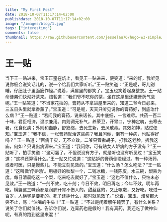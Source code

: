 ```yaml
---
title: "My First Post"
date: 2018-10-07T11:17:14+02:00
publishdate: 2018-10-07T11:17:14+02:00
image: "/images/blog/1.jpg"
tags: ["interesting"]
comments: false
thumbnail: https://raw.githubusercontent.com/jesselau76/hugo-w3-simple/master/exampleSite/images/thumb-samuel-zeller-4135-unsplash.jpg
---
```

# 王一贴
当下王一贴进来，宝玉正歪在炕上，看见王一贴进来，便笑道：“来的好，我听见说你极会说笑话儿的，说一个给我们大家听听。”王一贴笑道：“正是呢，哥儿别睡，仔细肚子里面筋作怪。”说着，满屋里的都笑了。宝玉也笑着起身整衣。王一贴命徒弟们快沏好茶来。焙茗道：“我们爷不吃你的茶，坐在这屋里还嫌膏药气息呢。”王一贴笑道：“不当家花拉的，膏药从不拿进屋里来的，知道二爷今日必来，三五日头里就拿香薰了。”宝玉道：“可是呢，天天只听见说你的膏药好，到底治什么病？”王一贴道：“若问我的膏药，说来话长。其中底细，一言难尽。共药一百二十味，君臣相济，温凉兼用。内则调元补气，养荣卫，开胃口，宁神定魄，去寒去暑，化食化痰；外则和血脉，舒筋络，去死生新，去风散毒。其效如神，贴过便知。”宝玉道：“我不信，一张膏药就治这些病？我且问你，倒有一种病，也贴得好吗？” 王一贴道：“百病千灾，无不立效，二爷只管揪胡子，打我这老脸，拆我这庙，何如？只说出病源来。”宝玉道：“我问你，可有贴女人妒病的方子没有？”王一贴听了，拍手笑道：“这可罢了。不但说没有方子，就是听也没有听见过！”宝玉笑道：“这样还算得什么。”王一贴又忙说道：“这贴妒的膏药倒没经过。有一种汤药，或者可医，只是慢些儿，不能立刻见效的。”宝玉道：“什么汤？怎么吃法？”王一贴道：“这叫做‘疗妒汤’。用极好的秋梨一个，二钱冰糖，一钱陈皮，水三碗，梨熟为度。每日清晨吃这一个梨，吃来吃去就好了。”宝玉道：“这也不值什么，只怕未必见效。”王一贴道：“一剂不效，吃十剂；今日不效，明日再吃；今年不效，明年再吃。横竖这三味药都是润肺开胃不伤人的。甜丝丝的，又止咳嗽，又好吃。吃过一百岁，人横竖是要死的。死了还妒什么，那时就见效了。”
说着，宝玉、焙茗都大笑不止，骂：“油嘴的牛头！”王一贴道 ：“不过是闲着解午盹罢了，有什么关系？说笑了你们就值钱。告诉你们说，连膏药也是假的！我有真药，我还吃了做神仙呢，有真的跑到这里来混！”
